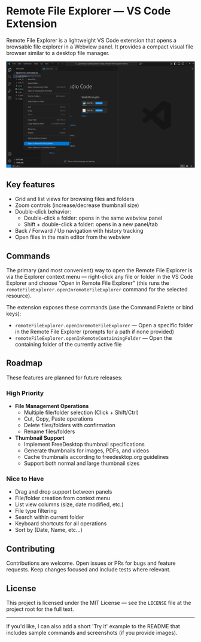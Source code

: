 # Remote File Explorer — VS Code Extension

Remote File Explorer is a lightweight VS Code extension that opens a browsable file explorer in a Webview panel. It provides a compact visual file browser similar to a desktop file manager.

![How to open the file explorer](https://raw.githubusercontent.com/saswatmeher/remote-file-explorer/refs/heads/main/assets/demo-ss-1.png)

## Key features

- Grid and list views for browsing files and folders
- Zoom controls (increase/decrease thumbnail size)
- Double-click behavior:
	- Double-click a folder: opens in the same webview panel
	- Shift + double-click a folder: opens in a new panel/tab
- Back / Forward / Up navigation with history tracking
- Open files in the main editor from the webview

## Commands

The primary (and most convenient) way to open the Remote File Explorer is via the Explorer context menu — right-click any file or folder in the VS Code Explorer and choose "Open in Remote File Explorer" (this runs the `remoteFileExplorer.openInremoteFileExplorer` command for the selected resource).

The extension exposes these commands (use the Command Palette or bind keys):
- `remoteFileExplorer.openInremoteFileExplorer` — Open a specific folder in the Remote File Explorer (prompts for a path if none provided)
- `remoteFileExplorer.openInRemoteContainingFolder` — Open the containing folder of the currently active file

## Roadmap

These features are planned for future releases:

### High Priority
- **File Management Operations**
  - Multiple file/folder selection (Click + Shift/Ctrl)
  - Cut, Copy, Paste operations
  - Delete files/folders with confirmation
  - Rename files/folders
- **Thumbnail Support**
  - Implement FreeDesktop thumbnail specifications
  - Generate thumbnails for images, PDFs, and videos
  - Cache thumbnails according to freedesktop.org guidelines
  - Support both normal and large thumbnail sizes

### Nice to Have
- Drag and drop support between panels
- File/folder creation from context menu
- List view columns (size, date modified, etc.)
- File type filtering
- Search within current folder
- Keyboard shortcuts for all operations
- Sort by (Date, Name, etc...)

## Contributing

Contributions are welcome. Open issues or PRs for bugs and feature requests. Keep changes focused and include tests where relevant.

## License

This project is licensed under the MIT License — see the `LICENSE` file at the project root for the full text.

---

If you'd like, I can also add a short 'Try it' example to the README that includes sample commands and screenshots (if you provide images).
